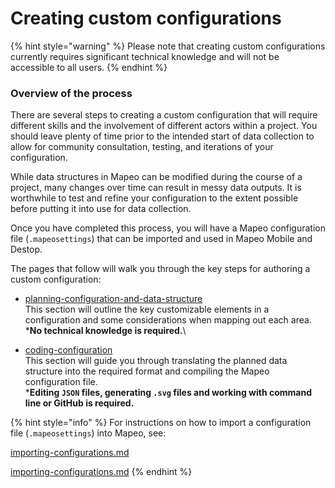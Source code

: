# Creating custom configurations

{% hint style="warning" %}
Please note that creating custom configurations currently requires significant technical knowledge and will not be accessible to all users.
{% endhint %}

### Overview of the process

There are several steps to creating a custom configuration that will require different skills and the involvement of different actors within a project. You should leave plenty of time prior to the intended start of data collection to allow for community consultation, testing, and iterations of your configuration.&#x20;

While data structures in Mapeo can be modified during the course of a project, many changes over time can result in messy data outputs. It is worthwhile to test and refine your configuration to the extent possible before putting it into use for data collection.

Once you have completed this process, you will have a Mapeo configuration file (`.mapeosettings`) that can be imported and used in Mapeo Mobile and Destop.

The pages that follow will walk you through the key steps for authoring a custom configuration:

* [planning-configuration-and-data-structure](planning-configuration-and-data-structure/ "mention")\
  This section will outline the key customizable elements in a configuration and some considerations when mapping out each area.\
  \***No technical knowledge is required.**\

* [coding-configuration](coding-configuration/ "mention")\
  This section will guide you through translating the planned data structure into the required format and compiling the Mapeo configuration file. \
  \***Editing `JSON` files, generating `.svg` files and working with command line or GitHub is required.**



{% hint style="info" %}
For instructions on how to import a configuration file (`.mapeosettings`) into Mapeo, see:

[importing-configurations.md](../../../mapeo-mobile-installation-setup/importing-configurations.md "mention")

[importing-configurations.md](../../../mapeo-desktop-installation-setup/importing-configurations.md "mention")
{% endhint %}
